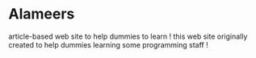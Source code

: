 # Alameers
article-based web site to help dummies to learn ! 
this web site originally created to help dummies learning some programming staff ! 

